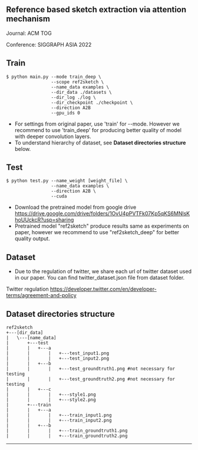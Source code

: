 ## Reference based sketch extraction via attention mechanism

Journal: ACM TOG

Conference: SIGGRAPH ASIA 2022

        
## Train
    $ python main.py --mode train_deep \
                     --scope ref2sketch \
                     --name_data examples \
                     --dir_data ./datasets \
                     --dir_log ./log \
                     --dir_checkpoint ./checkpoint \
                     --direction A2B
                     --gpu_ids 0

* For settings from original paper, use 'train' for --mode. However we recommend to use 'train_deep' for producing better quality of model with deeper convolution layers.
* To understand hierarchy of dataset, see **Dataset directories structure** below. 


## Test
    $ python test.py --name_weight [weight_file] \
                     --name_data examples \
                     --direction A2B \
                     --cuda

* Download the pretrained model from google drive
https://drive.google.com/drive/folders/1OvU4pPVTFk07Kp5qKS6MNlsKhoUUckcR?usp=sharing
* Pretrained model "ref2sketch" produce results same as experiments on paper, however we recommend to use "ref2sketch_deep" for better quality output.


## Dataset
* Due to the regulation of twitter, we share each url of twitter dataset used in our paper. You can find twitter_dataset.json file from dataset folder.

Twitter regulation
https://developer.twitter.com/en/developer-terms/agreement-and-policy

## Dataset directories structure
    ref2sketch
    +---[dir_data]
    |   \---[name_data]
    |       +---test
    |       |   +---a
    |       |       |   +---test_input1.png
    |       |       |   +---test_input2.png
    |       |   +---b
    |       |       |   +---test_groundtruth1.png #not necessary for testing
    |       |       |   +---test_groundtruth2.png #not necessary for testing
    |       |   +---c
    |       |       |   +---style1.png
    |       |       |   +---style2.png
    |       +---train
    |       |   +---a
    |       |       |   +---train_input1.png
    |       |       |   +---train_input2.png
    |       |   +---b
    |       |       |   +---train_groundtruth1.png
    |       |       |   +---train_groundtruth2.png

---
